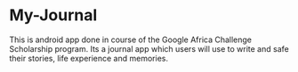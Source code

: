 # My-Journal
This is android app done in course of the Google Africa Challenge Scholarship program. Its a journal app which users will use to write and safe their stories, life experience and memories.
